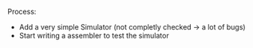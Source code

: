 Process:
- Add a very simple Simulator (not completly checked -> a lot of bugs)
- Start writing a assembler to test the simulator

